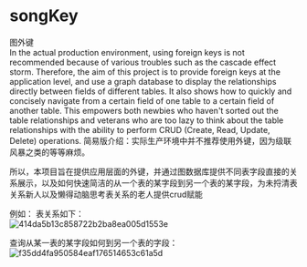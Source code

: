 # songKey
图外键  
In the actual production environment, using foreign keys is not recommended because of various troubles such as the cascade effect storm.
Therefore, the aim of this project is to provide foreign keys at the application level, and use a graph database to display the relationships directly between fields of different tables. It also shows how to quickly and concisely navigate from a certain field of one table to a certain field of another table. This empowers both newbies who haven't sorted out the table relationships and veterans who are too lazy to think about the table relationships with the ability to perform CRUD (Create, Read, Update, Delete) operations.
简易版介绍：实际生产环境中并不推荐使用外键，因为级联风暴之类的等等麻烦。

所以，本项目旨在提供应用层面的外键，并通过图数据库提供不同表字段直接的关系展示，以及如何快速简洁的从一个表的某字段到另一个表的某字段，为未捋清表关系新人以及懒得动脑思考表关系的老人提供crud赋能

例如：
表关系如下：  
![414da5b13c858722b2ba8ea005d1553e](https://github.com/mujinsong/songKey/assets/44770623/b04cc911-eeef-4378-8a9c-f7f923e59aa0)


查询从某一表的某字段如何到另一个表的字段：  
![f35dd4fa950584eaf176514653c61a5d](https://github.com/mujinsong/songKey/assets/44770623/324c6c9a-b3e5-4aec-a467-97a8c542b0c5)
